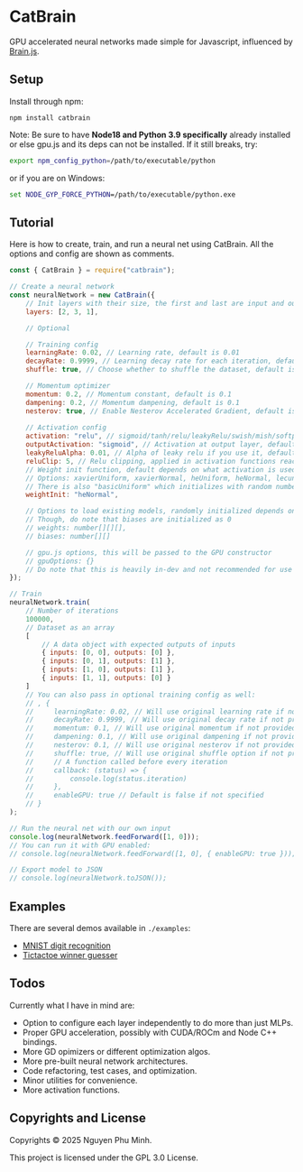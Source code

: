# CatBrain

GPU accelerated neural networks made simple for Javascript, influenced by [Brain.js](https://github.com/BrainJS/brain.js).

## Setup

Install through npm:
```
npm install catbrain
```

Note: Be sure to have **Node18 and Python 3.9 specifically** already installed or else gpu.js and its deps can not be installed. If it still breaks, try:
```sh
export npm_config_python=/path/to/executable/python
```

or if you are on Windows:
```bat
set NODE_GYP_FORCE_PYTHON=/path/to/executable/python.exe
```

## Tutorial

Here is how to create, train, and run a neural net using CatBrain. All the options and config are shown as comments.
```js
const { CatBrain } = require("catbrain");

// Create a neural network
const neuralNetwork = new CatBrain({
    // Init layers with their size, the first and last are input and output layers
    layers: [2, 3, 1],

    // Optional

    // Training config
    learningRate: 0.02, // Learning rate, default is 0.01
    decayRate: 0.9999, // Learning decay rate for each iteration, default is 1
    shuffle: true, // Choose whether to shuffle the dataset, default is true

    // Momentum optimizer
    momentum: 0.2, // Momentum constant, default is 0.1
    dampening: 0.2, // Momentum dampening, default is 0.1
    nesterov: true, // Enable Nesterov Accelerated Gradient, default is false
    
    // Activation config
    activation: "relu", // sigmoid/tanh/relu/leakyRelu/swish/mish/softplus/linear, default is relu
    outputActivation: "sigmoid", // Activation at output layer, default is sigmoid
    leakyReluAlpha: 0.01, // Alpha of leaky relu if you use it, default is 0.01
    reluClip: 5, // Relu clipping, applied in activation functions reaching infinity, default is 5
    // Weight init function, default depends on what activation is used (check ./src/rand.ts)
    // Options: xavierUniform, xavierNormal, heUniform, heNormal, lecunUniform, lecunNormal
    // There is also "basicUniform" which initializes with random numbers from 0 to 1
    weightInit: "heNormal",

    // Options to load existing models, randomly initialized depends on activation if not provided
    // Though, do note that biases are initialized as 0
    // weights: number[][][],
    // biases: number[][]

    // gpu.js options, this will be passed to the GPU constructor
    // gpuOptions: {}
    // Do note that this is heavily in-dev and not recommended for use at all currently
});

// Train
neuralNetwork.train(
    // Number of iterations
    100000,
    // Dataset as an array
    [
        // A data object with expected outputs of inputs 
        { inputs: [0, 0], outputs: [0] },
        { inputs: [0, 1], outputs: [1] },
        { inputs: [1, 0], outputs: [1] },
        { inputs: [1, 1], outputs: [0] }
    ]
    // You can also pass in optional training config as well:
    // , {
    //     learningRate: 0.02, // Will use original learning rate if not provided
    //     decayRate: 0.9999, // Will use original decay rate if not provided
    //     momentum: 0.1, // Will use original momentum if not provided
    //     dampening: 0.1, // Will use original dampening if not provided
    //     nesterov: 0.1, // Will use original nesterov if not provided
    //     shuffle: true, // Will use original shuffle option if not provided
    //     // A function called before every iteration
    //     callback: (status) => {
    //         console.log(status.iteration)
    //     },
    //     enableGPU: true // Default is false if not specified
    // }
);

// Run the neural net with our own input
console.log(neuralNetwork.feedForward([1, 0]));
// You can run it with GPU enabled:
// console.log(neuralNetwork.feedForward([1, 0], { enableGPU: true }));

// Export model to JSON
// console.log(neuralNetwork.toJSON());
```

## Examples

There are several demos available in `./examples`:
* [MNIST digit recognition](https://github.com/nguyenphuminh/catbrain/tree/main/examples/mnist)
* [Tictactoe winner guesser](https://github.com/nguyenphuminh/catbrain/blob/main/examples/tictactoe.js)

## Todos

Currently what I have in mind are:

* Option to configure each layer independently to do more than just MLPs.
* Proper GPU acceleration, possibly with CUDA/ROCm and Node C++ bindings.
* More GD opimizers or different optimization algos.
* More pre-built neural network architectures.
* Code refactoring, test cases, and optimization.
* Minor utilities for convenience.
* More activation functions.

## Copyrights and License

Copyrights © 2025 Nguyen Phu Minh.

This project is licensed under the GPL 3.0 License.
